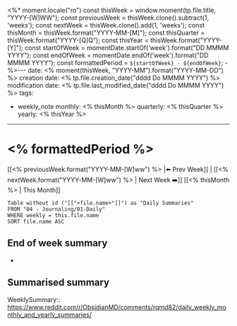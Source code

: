 <%*
moment.locale("ro")
const thisWeek = window.moment(tp.file.title, "YYYY-[W]WW");
const previousWeek = thisWeek.clone().subtract(1, 'weeks');
const nextWeek = thisWeek.clone().add(1, 'weeks');
const thisMonth = thisWeek.format("YYYY-MM-[M]");
const thisQuarter = thisWeek.format("YYYY-[Q]Q");
const thisYear = thisWeek.format("YYYY-[Y]");
const startOfWeek = momentDate.startOf('week').format("DD MMMM YYYY"); 
const endOfWeek = momentDate.endOf('week').format("DD MMMM YYYY");
const formattedPeriod = `${startOfWeek} - ${endOfWeek}`;
-%>---
date: <% moment(thisWeek, "YYYY-MM").format("YYYY-MM-DD") %>
creation date: <% tp.file.creation_date("dddd Do MMMM YYYY") %>
modification date: <% tp.file.last_modified_date("dddd Do MMMM YYYY") %>
tags:
  - weekly_note
monthly: <% thisMonth %>
quarterly: <% thisQuarter %>
yearly: <% thisYear %>
---
# <% formattedPeriod %>

[[<% previousWeek.format("YYYY-MM-[W]ww") %> |⬅️ Prev Week]] | [[<% nextWeek.format("YYYY-MM-[W]ww") %> | Next Week ➡️]] 
[[<% thisMonth %> | This Month]]


```dataview
Table without id ("[["+file.name+"]]") as "Daily Summaries"
FROM "04 - Journaling/01-Daily"
WHERE weekly = this.file.name
SORT file.name ASC
```




## End of week summary
- 

**Summarised summary**
- 

WeeklySummary::
https://www.reddit.com/r/ObsidianMD/comments/rqmd82/daily_weekly_monthly_and_yearly_summaries/

